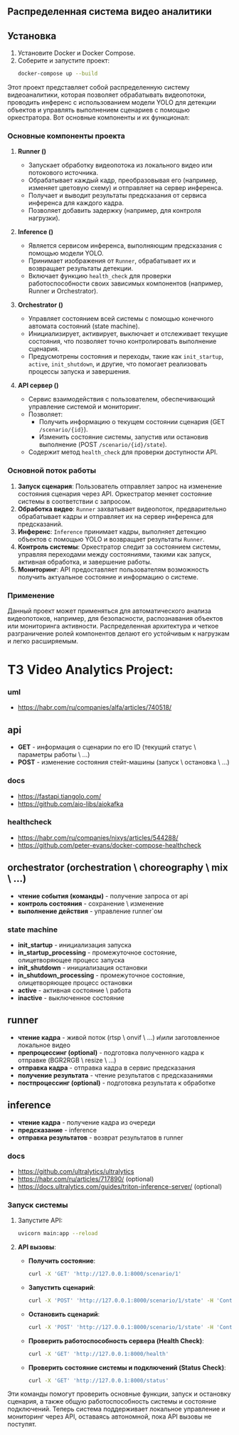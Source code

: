 ## Распределенная система видео аналитики

## Установка

1. Установите Docker и Docker Compose.
2. Соберите и запустите проект:
   ```bash
   docker-compose up --build
   ```


Этот проект представляет собой распределенную систему видеоаналитики, которая позволяет обрабатывать видеопотоки, проводить инференс с использованием модели YOLO для детекции объектов и управлять выполнением сценариев с помощью оркестратора. Вот основные компоненты и их функционал:

### Основные компоненты проекта

1. **Runner ()**  
   - Запускает обработку видеопотока из локального видео или потокового источника.
   - Обрабатывает каждый кадр, преобразовывая его (например, изменяет цветовую схему) и отправляет на сервер инференса.
   - Получает и выводит результаты предсказания от сервиса инференса для каждого кадра.
   - Позволяет добавить задержку (например, для контроля нагрузки).

2. **Inference ()**  
   - Является сервисом инференса, выполняющим предсказания с помощью модели YOLO.
   - Принимает изображения от `Runner`, обрабатывает их и возвращает результаты детекции.
   - Включает функцию `health_check` для проверки работоспособности своих зависимых компонентов (например, Runner и Orchestrator).

3. **Orchestrator ()**  
   - Управляет состоянием всей системы с помощью конечного автомата состояний (state machine).
   - Инициализирует, активирует, выключает и отслеживает текущие состояния, что позволяет точно контролировать выполнение сценария.
   - Предусмотрены состояния и переходы, такие как `init_startup`, `active`, `init_shutdown`, и другие, что помогает реализовать процессы запуска и завершения.

4. **API сервер ()**  
   - Сервис взаимодействия с пользователем, обеспечивающий управление системой и мониторинг.
   - Позволяет:
     - Получить информацию о текущем состоянии сценария (GET `/scenario/{id}`).
     - Изменить состояние системы, запустив или остановив выполнение (POST `/scenario/{id}/state`).
   - Содержит метод `health_check` для проверки доступности API.

### Основной поток работы

1. **Запуск сценария**: Пользователь отправляет запрос на изменение состояния сценария через API. Оркестратор меняет состояние системы в соответствии с запросом.
2. **Обработка видео**: `Runner` захватывает видеопоток, предварительно обрабатывает кадры и отправляет их на сервер инференса для предсказаний.
3. **Инференс**: `Inference` принимает кадры, выполняет детекцию объектов с помощью YOLO и возвращает результаты `Runner`.
4. **Контроль системы**: Оркестратор следит за состоянием системы, управляя переходами между состояниями, такими как запуск, активная обработка, и завершение работы.
5. **Мониторинг**: API предоставляет пользователям возможность получить актуальное состояние и информацию о системе.

### Применение

Данный проект может применяться для автоматического анализа видеопотоков, например, для безопасности, распознавания объектов или мониторинга активности. Распределенная архитектура и четкое разграничение ролей компонентов делают его устойчивым к нагрузкам и легко расширяемым.



# ТЗ Video Analytics Project:

### uml
- https://habr.com/ru/companies/alfa/articles/740518/

## api
- **GET** - информация о сценарии по его ID (текущий статус \ параметры работы \ ...)
- **POST** - изменение состояния стейт-машины (запуск \ остановка \ ...)
### docs
- https://fastapi.tiangolo.com/
- https://github.com/aio-libs/aiokafka
### healthcheck
- https://habr.com/ru/companies/nixys/articles/544288/
- https://github.com/peter-evans/docker-compose-healthcheck

## orchestrator (orchestration \ choreography \ mix \ ...)
- **чтение события (команды)** - получение запроса от api
- **контроль состояния** - сохранение \ изменение
- **выполнение действия** - управление runner`ом
### state machine
- **init_startup** - инициализация запуска
- **in_startup_processing** - промежуточное состояние, олицетворяющее процесс запуска
- **init_shutdown** - инициализация остановки
- **in_shutdown_processing** - промежуточное состояние, олицетворяющее процесс остановки
- **active** - активная состояние \ работа 
- **inactive** - выключенное состояние

## runner
- **чтение кадра** - живой поток (rtsp \ onvif \ ...) и\или заготовленное локальное видео
- **препроцессинг (optional)** - подготовка полученного кадра к отправке (BGR2RGB \ resize \ ...)
- **отправка кадра** - отправка кадра в сервис предсказания
- **получение результата** - чтение результатов с предсказаниями
- **постпроцессинг (optional)** - подготовка результата к обработке

## inference
- **чтение кадра** - получение кадра из очереди
- **предсказание** - inference
- **отправка результатов** - возврат результатов в runner
### docs
- https://github.com/ultralytics/ultralytics
- https://habr.com/ru/articles/717890/ (optional)
- https://docs.ultralytics.com/guides/triton-inference-server/ (optional)


### Запуск системы
1. Запустите API:
   ```bash
   uvicorn main:app --reload
   ```

2. **API вызовы**:

   - **Получить состояние**:
     ```bash
     curl -X 'GET' 'http://127.0.0.1:8000/scenario/1'
     ```

   - **Запустить сценарий**:
     ```bash
     curl -X 'POST' 'http://127.0.0.1:8000/scenario/1/state' -H 'Content-Type: application/json' -d '{"action": "start"}'
     ```

   - **Остановить сценарий**:
     ```bash
     curl -X 'POST' 'http://127.0.0.1:8000/scenario/1/state' -H 'Content-Type: application/json' -d '{"action": "stop"}'
     ```

   - **Проверить работоспособность сервера (Health Check)**:
     ```bash
     curl -X 'GET' 'http://127.0.0.1:8000/health'
     ```

   - **Проверить состояние системы и подключений (Status Check)**:
     ```bash
     curl -X 'GET' 'http://127.0.0.1:8000/status'
     ``` 

Эти команды помогут проверить основные функции, запуск и остановку сценария, а также общую работоспособность системы и состояние подключений.
Теперь система поддерживает локальное управление и мониторинг через API, оставаясь автономной, пока API вызовы не поступят.